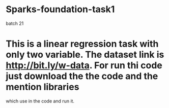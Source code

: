# Sparks-foundation-task1
batch 21
# This is a linear regression task with only two variable. The dataset link is http://bit.ly/w-data. For run thi code just download the the code and the mention libraries 
which use in the code and run it.  
